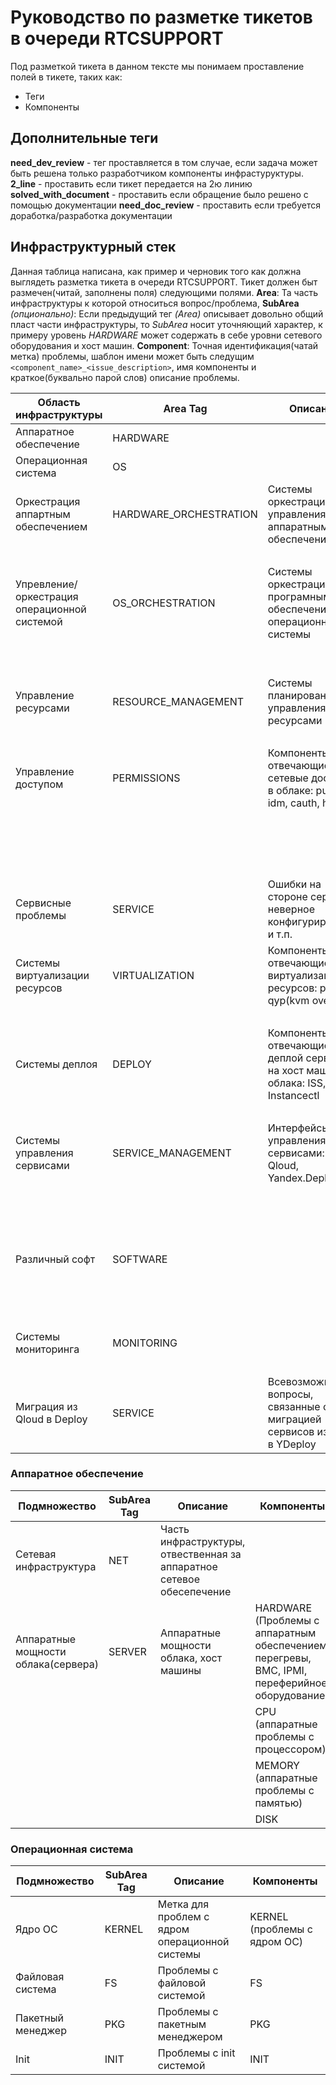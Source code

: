 # Руководство по разметке тикетов в очереди RTCSUPPORT
Под разметкой тикета в данном тексте мы понимаем проставление полей в тикете, таких как:

- Теги
- Компоненты

## Дополнительные теги
**need_dev_review** - тег проставляется в том случае, если задача может быть решена только разработчиком компоненты инфрастуруктуры.
**2_line** - проставить если тикет передается на 2ю линию
**solved_with_document** - проставить если обращение было решено с помощью документации
**need_doc_review** - проставить если требуется доработка/разработка документации

## Инфраструктурный стек
Данная таблица написана, как пример и черновик того как должна выглядеть разметка тикета в очереди RTCSUPPORT.
Тикет должен быт размечен(читай, заполнены поля) следующими полями.
**Area**: Та часть инфраструктуры к которой относиться вопрос/проблема,
**SubArea** _(опционально)_: Если предыдущий тег _(Area)_ описывает довольно общий пласт части инфраструктуры, то _SubArea_ носит уточняющий характер, к примеру уровень _HARDWARE_ может содержать в себе
уровни сетевого оборудования и хост машин.
**Component**: Точная идентификация(чатай метка) проблемы, шаблон имени может быть следущим `<component_name>_<issue_description>`, имя компоненты и краткое(буквально парой слов) описание проблемы.

**Область инфраструктуры** | **Area Tag** | **Описание** | **Компоненты**
--- | --- | ---- | ----
Аппаратное обеспечение | HARDWARE |
Операционная система | OS |
Оркестрация аппартным обеспечением | HARDWARE_ORCHESTRATION | Системы оркестрации/управления аппаратным обеспечением | WALL-E |
 | | | | HWATCHER |
Упревление/оркестрация операционной системой | OS_ORCHESTRATION | Системы оркестрации програмным обеспечением операционной системы | SALT |
 | | | | HOSTMANAGER |
 | | | | SKYNET |
Управление ресурсами | RESOURCE_MANAGEMENT | Системы планирования/управления ресурсами | GENCFG |
 | | | | YP |
Управление доступом | PERMISSIONS | Компоненты отвечающие за сетевые доступы в облаке: puncher, idm, cauth, hbf | HBF |
 | | | | CAUTH |
 | | | | IDM |
 | | | | PUNCHER |
 | | | | ABC |
Сервисные проблемы | SERVICE | Ошибки на стороне сервиса, неверное конфигурирование и т.п. | CONSULTATION |
Системы виртуализации ресурсов | VIRTUALIZATION | Компоненты отвечающие за виртуализацию ресурсов: porto, qyp(kvm over rtc) | PORTO |
 | | | | QYP |
Системы деплоя | DEPLOY | Компоненты отвечающие за деплой сервисов на хост машины облака: ISS, Instancectl | ISS |
 | | | | INSTANCECTL |
Системы управления сервисами | SERVICE_MANAGEMENT | Интерфейсы управления сервисами: Nanny, Qloud, Yandex.Deploy | NANNY |
 | | | | ALEMATE |
 | | | | QLOUD |
 | | | | YDEPLOY |
 | | | | AWACS |
Различный софт | SOFTWARE | | BALANCER |
 | | | | DNS |
 | | | | DOCKER-REGISTRY |
 | | | | DOCKERINFO |
Системы мониторинга | MONITORING | | GOLOVAN |
 | | | | JUGGLER |
Миграция из Qloud в Deploy | SERVICE | Всевозможные вопросы, связанные с миграцией сервисов из Qloud в YDeploy | QloudToYD |


### Аппаратное обеспечение
**Подмножество** | **SubArea Tag** | **Описание** | **Компоненты**
--- | --- | --- | ---
Сетевая инфраструктура | NET | Часть инфраструктуры, отвественная за аппаратное сетевое обесепечение
Аппаратные мощности облака(сервера) | SERVER | Аппаратные мощности облака, хост машины | HARDWARE (Проблемы с аппаратным обеспечением: перегревы, BMC, IPMI, переферийное оборудование)
 | | | | CPU (аппаратные проблемы с процессором)
 | | | | MEMORY (аппаратные проблемы с памятью)
 | | | | DISK

### Операционная система
**Подмножество** | **SubArea Tag** | **Описание** |**Компоненты**
--- | --- | --- | ---
Ядро ОС | KERNEL | Метка для проблем с ядром операционной системы | KERNEL (проблемы с ядром ОС)
Файловая система | FS| Проблемы с файловой системой | FS
Пакетный менеджер| PKG| Проблемы с пакетным менеджером | PKG |
Init | INIT | Проблемы с init системой | INIT |
